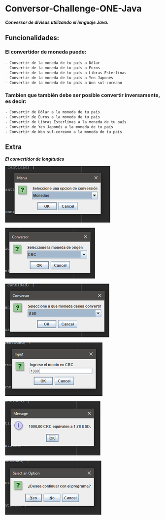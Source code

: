 # Conversor-Challenge-ONE-Java

***Conversor de divisas utilizando el lenguaje Java.***

## Funcionalidades:

### El convertidor de moneda puede:

    - Convertir de la moneda de tu país a Dólar
    - Convertir de la moneda de tu país a Euros
    - Convertir de la moneda de tu país a Libras Esterlinas
    - Convertir de la moneda de tu país a Yen Japonés
    - Convertir de la moneda de tu país a Won sul-coreano

### Tambien que también debe ser posible convertir inversamente, es decir:

    - Convertir de Dólar a la moneda de tu país
    - Convertir de Euros a la moneda de tu país
    - Convertir de Libras Esterlinas a la moneda de tu país
    - Convertir de Yen Japonés a la moneda de tu país
    - Convertir de Won sul-coreano a la moneda de tu país

## Extra

***El convertidor de longitudes***

![Menu](./ReadmeImg/Menu.png)

![Conversor](./ReadmeImg/Seleccionar.png)

![Conversor](./ReadmeImg/Seleccionar2.png)

![Conversor](./ReadmeImg/Ingresar.png)

![Conversor](./ReadmeImg/Resultado.png)

![Conversor](./ReadmeImg/Continuar.png)
